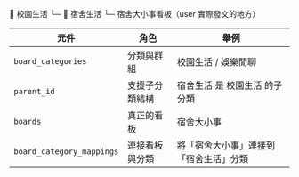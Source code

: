 🏫 校園生活
    └─ 🏨 宿舍生活
           └─ 宿舍大小事看板（user 實際發文的地方）

| 元件                       | 角色          | 舉例                                 |
| -------------------------- | ------------- | ----------------------------------- |
| `board_categories`         | 分類與群組     | 校園生活 / 娛樂閒聊                  |
| `parent_id`                | 支援子分類結構 | 宿舍生活 是 校園生活 的子分類         |
| `boards`                   | 真正的看板     | 宿舍大小事                          |
| `board_category_mappings`  | 連接看板與分類 | 將「宿舍大小事」連接到「宿舍生活」分類 |